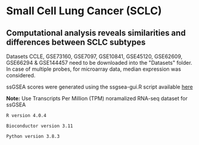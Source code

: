 # Small Cell Lung Cancer (SCLC)

## Computational analysis reveals similarities and differences between SCLC subtypes

Datasets CCLE, GSE73160, GSE7097, GSE10841, GSE45120, GSE62609, GSE66294 & GSE144457 need to be downloaded into the "Datasets" folder. In case of multiple probes, for microarray data, median expression was considered.

ssGSEA scores were generated using the ssgsea-gui.R script available [here](https://github.com/broadinstitute/ssGSEA2.0/blob/master/ssgsea-gui.R)

**Note:** Use Transcripts Per Million (TPM) noramalized RNA-seq dataset for ssGSEA 

```
R version 4.0.4 

Bioconductor version 3.11

Python version 3.8.3
